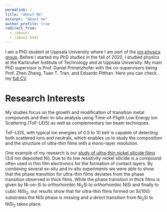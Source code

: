 ```yaml
---
permalink: /
title: "About Me"
excerpt: "About me"
author_profile: true
redirect_from: 
  - /about/
  - /about.html
---
```


I am a PhD student at Uppsala University where I am part of the [ion physics group](https://www.physics.uu.se/research/applied-nuclear-physics/groups/ion-physics/). Before I started my PhD studies in the fall of 2020, I studied physics at the Karlsruher Institute of Technology and at Uppsala University. My main PhD supervisor is Prof. Daniel Primetzhofer with the co-supervisors being Prof. Zhen Zhang, Tuan T. Tran, and Eduardo Pitthan. Here you can check my [full CV](https://www.philipp-mika-wolf.github.io/blob/main/assets/CV.pdf).

# Research Interests

My studies focus on the growth and modification of transition metal compounds and their in-situ analysis using Time-of-Flight Low Energy Ion Scattering (ToF-LEIS) as well as complementary ion beam techniques.

ToF-LEIS, with typical ion energies of 0.5 to 10 keV is capable of detecting both scattered ions and neutrals, which enables us to study the composition and the structure of ultra-thin films with a mono-layer resolution.

One example of my research is our [study of ultra-thin nickel silicide films](https://doi.org/10.1002/smll.202106093) (3.6 nm deposited Ni). Due to its low resistivity nickel silicide is a compound often used in thin film electronics for the formation of contact layers. By combining several ex-situ and in-situ experiments we were able to show that the phase transition for ultra-thin films deviates from the phase transition observed in thick films. While the phase transition in thick films is given by Ni-on-Si to orthorhombic Ni<sub>2</sub>Si to orthorhombic NiSi and finally to cubic NiSi<sub>2</sub>, our results show that for ultra-thin films formed on Si(100) substrates the NiSi phase is missing and a direct transition from Ni<sub>2</sub>Si to NiSi<sub>2</sub> takes place.
